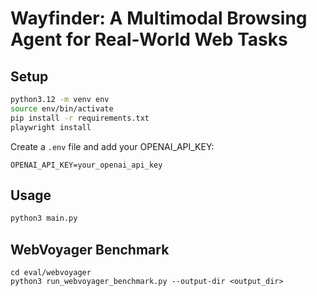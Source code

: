 # Wayfinder: A Multimodal Browsing Agent for Real-World Web Tasks

## Setup

```bash
python3.12 -m venv env
source env/bin/activate
pip install -r requirements.txt
playwright install
```

Create a `.env` file and add your OPENAI_API_KEY:

```
OPENAI_API_KEY=your_openai_api_key
```

## Usage

```bash
python3 main.py
```

## WebVoyager Benchmark

```
cd eval/webvoyager
python3 run_webvoyager_benchmark.py --output-dir <output_dir>
```
